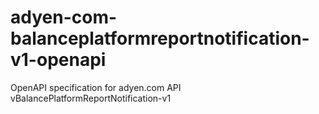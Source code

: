 # adyen-com-balanceplatformreportnotification-v1-openapi
OpenAPI specification for adyen.com API vBalancePlatformReportNotification-v1
